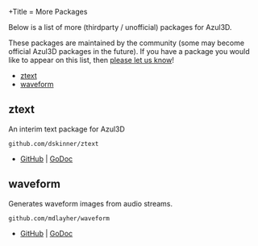+Title = More Packages

Below is a list of more (thirdparty / unofficial) packages for Azul3D.

These packages are maintained by the community (some may become official Azul3D packages in the future). If you have a package you would like to appear on this list, then [please let us know](https://groups.google.com/forum/#!forum/azul3d)!

* [ztext](#ztext)
* [waveform](#waveform)

## ztext

An interim text package for Azul3D

```
github.com/dskinner/ztext
```

* [GitHub](https://github.com/dskinner/ztext) | [GoDoc](https://godoc.org/dasa.cc/ztext)

## waveform

Generates waveform images from audio streams.

```
github.com/mdlayher/waveform
```

* [GitHub](https://github.com/mdlayher/waveform) | [GoDoc](http://godoc.org/github.com/mdlayher/waveform)

